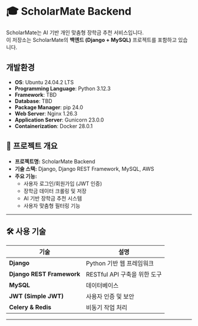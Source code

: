 ﻿# 🎓 ScholarMate Backend

ScholarMate는 AI 기반 개인 맞춤형 장학금 추천 서비스입니다.  
이 저장소는 ScholarMate의 **백엔드 (Django + MySQL)** 프로젝트를 포함하고 있습니다.

## 개발환경 

- **OS**: Ubuntu 24.04.2 LTS
- **Programming Language**: Python 3.12.3
- **Framework**: TBD
- **Database**:  TBD
- **Package Manager**: pip 24.0
- **Web Server**: Nginx 1.26.3
- **Application Server**: Gunicorn 23.0.0
- **Containerization**: Docker 28.0.1


## 📌 프로젝트 개요
- **프로젝트명:** ScholarMate Backend
- **기술 스택:** Django, Django REST Framework, MySQL, AWS
- **주요 기능:** 
  - 사용자 로그인/회원가입 (JWT 인증)
  - 장학금 데이터 크롤링 및 저장
  - AI 기반 장학금 추천 시스템
  - 사용자 맞춤형 필터링 기능

---

## 🛠️ 사용 기술
| 기술 | 설명 |
|------------|-----------------------------|
| **Django** | Python 기반 웹 프레임워크 |
| **Django REST Framework** | RESTful API 구축을 위한 도구 |
| **MySQL** | 데이터베이스 |
| **JWT (Simple JWT)** | 사용자 인증 및 보안 |
| **Celery & Redis** | 비동기 작업 처리 |

---
